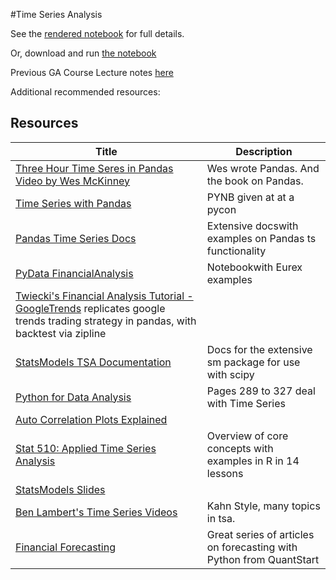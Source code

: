 #Time Series Analysis


See the [rendered notebook](http://nbviewer.ipython.org/urls/raw.github.com/datadave/GADS9-NYC-Spring2014-Lectures/master/lessons/lesson19_TSA/Introduction_To_Time_Series_Using_Python.ipynb) for full details.

Or, download and run [the notebook](https://github.com/datadave/GADS9-NYC-Spring2014-Lectures/blob/master/lessons/lesson19_TSA/Introduction_To_Time_Series_Using_Python.ipynb)

Previous GA Course Lecture notes [here](timeseries_gaslides.pdf)

Additional recommended resources:

## Resources
| Title | Description |
| ----- | ----------- |
| [Three Hour Time Seres in Pandas Video by Wes McKinney](https://www.youtube.com/watch?v=0unf-C-pBYE) | Wes wrote Pandas.  And the book on Pandas. |
| [Time Series with Pandas](http://nbviewer.ipython.org/github/changhiskhan/talks/blob/master/pydata2012/pandas_timeseries.ipynb) | PYNB given at at a pycon |
| [Pandas Time Series Docs](http://pandas.pydata.org/pandas-docs/stable/timeseries.html#time-series-date-functionality) | Extensive docswith examples on Pandas ts functionality |
| [PyData FinancialAnalysis](http://www.hilpisch.com/YH_PyData_Eurex_Tutorial.html#/8/1) | Notebookwith Eurex examples |
| [Twiecki's Financial Analysis Tutorial - GoogleTrends](http://nbviewer.ipython.org/github/twiecki/financial-analysis-python-tutorial/tree/master/) replicates google trends trading strategy in pandas, with backtest via zipline |
| [StatsModels TSA Documentation](http://statsmodels.sourceforge.net/devel/tsa.html) | Docs for the extensive sm package for use with scipy |
| [Python for Data Analysis](http://shop.oreilly.com/product/0636920023784.do) |Pages 289 to 327 deal with Time Series |
| [Auto Correlation Plots Explained](http://www.itl.nist.gov/div898/handbook/eda/section3/autocopl.htm) |
| [Stat 510: Applied Time Series Analysis](https://onlinecourses.science.psu.edu/stat510/) | Overview of core concepts with examples in R in 14 lessons|
| [StatsModels Slides](http://conference.scipy.org/scipy2011/slides/mckinney_time_series.pdf) 
| [Ben Lambert's Time Series Videos](https://www.youtube.com/watch?v=v70-kLB3BLM)| Kahn Style, many topics in tsa. |
| [Financial Forecasting](http://www.quantstart.com/articles/Forecasting-Financial-Time-Series-Part-1) | Great series of articles on forecasting with Python from QuantStart |


